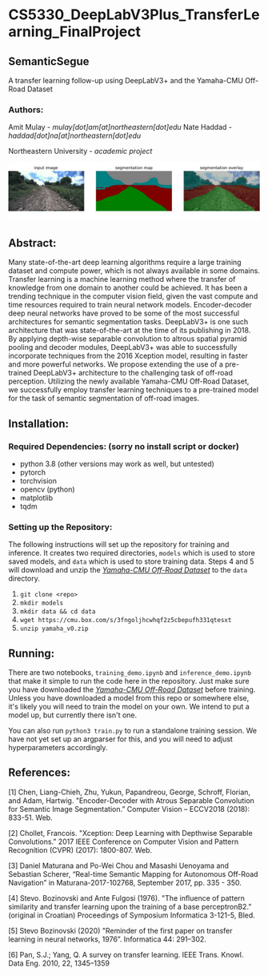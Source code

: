 # CS5330_DeepLabV3Plus_TransferLearning_FinalProject
## SemanticSegue
A transfer learning follow-up using DeepLabV3+ and the Yamaha-CMU Off-Road Dataset

### Authors: 
Amit Mulay - *mulay[dot]am[at]northeastern[dot]edu*
Nate Haddad - *haddad[dot]na[at]northeastern[dot]edu* 

Northeastern University - *academic project*

![Semantic segmentation of off-road images](seg_overlay.png)

## Abstract:
Many state-of-the-art deep learning algorithms require a large training dataset and compute power, which is not always available in some domains. Transfer learning is a machine learning method where the transfer of knowledge from one domain to another could be achieved. It has been a trending technique in the computer vision field, given the vast compute and time resources required to train neural network models. Encoder-decoder deep neural networks have proved to be some of the most successful architectures for semantic segmentation tasks. DeepLabV3+ is one such architecture that was state-of-the-art at the time of its publishing in 2018. By applying depth-wise separable convolution to altrous spatial pyramid pooling and decoder modules, DeepLabV3+ was able to successfully incorporate techniques from the 2016 Xception model, resulting in faster and more powerful networks. We propose extending the use of a pre-trained DeepLabV3+ architecture to the challenging task of off-road perception. Utilizing the newly available Yamaha-CMU Off-Road Dataset, we successfully employ transfer learning techniques to a pre-trained model for the task of semantic segmentation of off-road images.

## Installation:

### Required Dependencies: (sorry no install script or docker)
- python 3.8 (other versions may work as well, but untested)
- pytorch
- torchvision
- opencv (python)
- matplotlib
- tqdm

### Setting up the Repository: 

The following instructions will set up the repository for training and inference. It creates two required directories, `models` which is used to store saved models, and `data` which is used to store training data. Steps 4 and 5 will download and unzip the *[Yamaha-CMU Off-Road Dataset](https://theairlab.org/yamaha-offroad-dataset/)* to the `data` directory.

1. `git clone <repo>`
2. `mkdir models`
3. `mkdir data && cd data`
4. `wget https://cmu.box.com/s/3fngoljhcwhqf2z5cbepufh331qtesxt`
5. `unzip yamaha_v0.zip`

## Running:

There are two notebooks, `training_demo.ipynb` and `inference_demo.ipynb` that make it simple to run the code here in the repository. Just make sure you have downloaded the *[Yamaha-CMU Off-Road Dataset](https://theairlab.org/yamaha-offroad-dataset/)* before training. Unless you have downloaded a model from this repo or somewhere else, it's likely you will need to train the model on your own. We intend to put a model up, but currently there isn't one.

You can also run `python3 train.py` to run a standalone training session. We have not yet set up an argparser for this, and you will need to adjust hyperparameters accordingly.

## References:

[1] Chen, Liang-Chieh, Zhu, Yukun, Papandreou, George, Schroff, Florian, and Adam, Hartwig. "Encoder-Decoder with Atrous Separable Convolution for Semantic Image Segmentation.” Computer Vision – ECCV2018 (2018): 833-51. Web.  

[2] Chollet, Francois. "Xception: Deep Learning with Depthwise Separable Convolutions.” 2017 IEEE Conference on Computer Vision and Pattern Recognition (CVPR) (2017): 1800-807. Web.  

[3]  Daniel Maturana and Po-Wei Chou and Masashi Uenoyama and Sebastian Scherer, “Real-time Semantic Mapping for Autonomous Off-Road Navigation” in Maturana-2017-102768, September 2017, pp. 335 - 350.  

[4]  Stevo. Bozinovski  and  Ante  Fulgosi  (1976).  "The  influence of pattern similarity and transfer learning upon the training of a base perceptronB2.” (original in  Croatian) Proceedings of Symposium Informatica 3-121-5, Bled.  

[5] Stevo Bozinovski (2020) "Reminder of the first paper on transfer learning in neural networks, 1976”. Informatica 44: 291–302.  

[6] Pan, S.J.; Yang, Q. A survey on transfer learning. IEEE Trans. Knowl. Data Eng. 2010, 22, 1345–1359  

